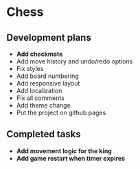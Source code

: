 # Chess
## Development plans
- **Add checkmate**
- Add move history and undo/redo options
- Fix styles
- Add board numbering
- Add responsive layout
- Add localization
- Fix all comments
- Add theme change
- Put the project on github pages
## Completed tasks
- **Add movement logic for the king**
- **Add game restart when timer expires**